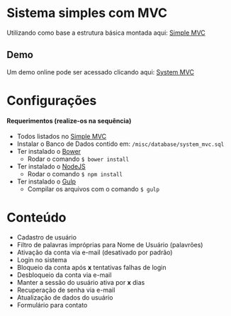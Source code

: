 # Sistema simples com MVC

Utilizando como base a estrutura básica montada aqui: [Simple MVC](https://github.com/Zeindelf/simple-mvc)

## Demo

Um demo online pode ser acessado clicando aqui: [System MVC](http://system.zeindelf.com/)

# Configurações

#### Requerimentos (realize-os na sequência)

* Todos listados no [Simple MVC](https://github.com/Zeindelf/simple-mvc)
* Instalar o Banco de Dados contido em: `/misc/database/system_mvc.sql`
* Ter instalado o [Bower](https://bower.io/)
	* Rodar o comando `$ bower install`
* Ter instalado o [NodeJS](https://nodejs.org/en/)
	* Rodar o comando `$ npm install`
* Ter instalado o [Gulp](http://gulpjs.com/)
	* Compilar os arquivos com o comando `$ gulp`

# Conteúdo

* Cadastro de usuário
* Filtro de palavras impróprias para Nome de Usuário (palavrões)
* Ativação da conta via e-mail (desativado por padrão)
* Login no sistema
* Bloqueio da conta após **x** tentativas falhas de login
* Desbloqueio da conta via e-mail
* Manter a sessão do usuário ativa por **x** dias
* Recuperação de senha via e-mail
* Atualização de dados do usuário
* Formulário para contato